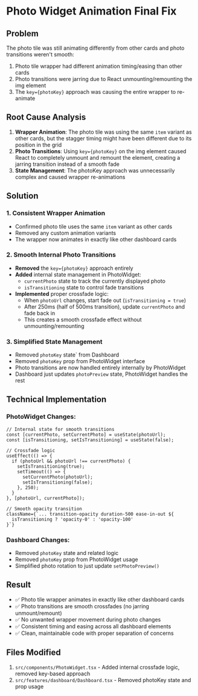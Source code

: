 # Photo Widget Animation Final Fix

## Problem
The photo tile was still animating differently from other cards and photo transitions weren't smooth:
1. Photo tile wrapper had different animation timing/easing than other cards
2. Photo transitions were jarring due to React unmounting/remounting the img element
3. The `key={photoKey}` approach was causing the entire wrapper to re-animate

## Root Cause Analysis
1. **Wrapper Animation**: The photo tile was using the same `item` variant as other cards, but the stagger timing might have been different due to its position in the grid
2. **Photo Transitions**: Using `key={photoKey}` on the img element caused React to completely unmount and remount the element, creating a jarring transition instead of a smooth fade
3. **State Management**: The photoKey approach was unnecessarily complex and caused wrapper re-animations

## Solution

### 1. **Consistent Wrapper Animation**
- Confirmed photo tile uses the same `item` variant as other cards
- Removed any custom animation variants
- The wrapper now animates in exactly like other dashboard cards

### 2. **Smooth Internal Photo Transitions**
- **Removed** the `key={photoKey}` approach entirely
- **Added** internal state management in PhotoWidget:
  - `currentPhoto` state to track the currently displayed photo
  - `isTransitioning` state to control fade transitions
- **Implemented** proper crossfade logic:
  - When `photoUrl` changes, start fade out (`isTransitioning = true`)
  - After 250ms (half of 500ms transition), update `currentPhoto` and fade back in
  - This creates a smooth crossfade effect without unmounting/remounting

### 3. **Simplified State Management**
- Removed `photoKey` state` from Dashboard
- Removed `photoKey` prop from PhotoWidget interface
- Photo transitions are now handled entirely internally by PhotoWidget
- Dashboard just updates `photoPreview` state, PhotoWidget handles the rest

## Technical Implementation

### PhotoWidget Changes:
```tsx
// Internal state for smooth transitions
const [currentPhoto, setCurrentPhoto] = useState(photoUrl);
const [isTransitioning, setIsTransitioning] = useState(false);

// Crossfade logic
useEffect(() => {
  if (photoUrl && photoUrl !== currentPhoto) {
    setIsTransitioning(true);
    setTimeout(() => {
      setCurrentPhoto(photoUrl);
      setIsTransitioning(false);
    }, 250);
  }
}, [photoUrl, currentPhoto]);

// Smooth opacity transition
className={`... transition-opacity duration-500 ease-in-out ${
  isTransitioning ? 'opacity-0' : 'opacity-100'
}`}
```

### Dashboard Changes:
- Removed `photoKey` state and related logic
- Removed `photoKey` prop from PhotoWidget usage
- Simplified photo rotation to just update `setPhotoPreview()`

## Result
- ✅ Photo tile wrapper animates in exactly like other dashboard cards
- ✅ Photo transitions are smooth crossfades (no jarring unmount/remount)
- ✅ No unwanted wrapper movement during photo changes
- ✅ Consistent timing and easing across all dashboard elements
- ✅ Clean, maintainable code with proper separation of concerns

## Files Modified
1. `src/components/PhotoWidget.tsx` - Added internal crossfade logic, removed key-based approach
2. `src/features/dashboard/Dashboard.tsx` - Removed photoKey state and prop usage
